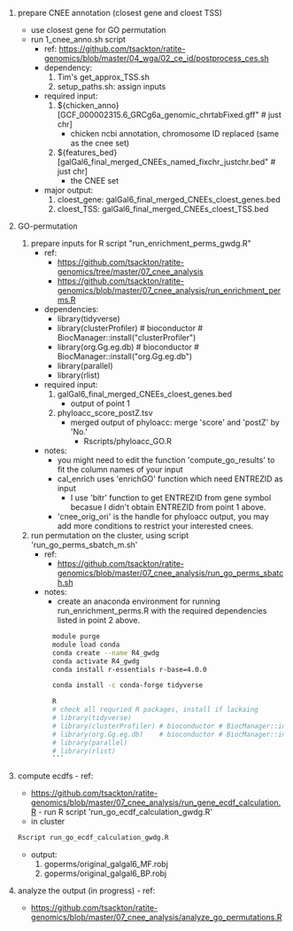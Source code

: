 1. prepare CNEE annotation (closest gene and cloest TSS)
    - use closest gene for GO permutation
    - run 1_cnee_anno.sh script
        - ref: https://github.com/tsackton/ratite-genomics/blob/master/04_wga/02_ce_id/postprocess_ces.sh
        - dependency:
            1. Tim's get_approx_TSS.sh
            2. setup_paths.sh: assign inputs
        - required input:
            1. ${chicken_anno} [GCF_000002315.6_GRCg6a_genomic_chrtabFixed.gff" # just chr]
                - chicken ncbi annotation, chromosome ID replaced (same as the cnee set)
            2. ${features_bed} [galGal6_final_merged_CNEEs_named_fixchr_justchr.bed" # just chr]
                - the CNEE set
        - major output:
            1. cloest_gene: galGal6_final_merged_CNEEs_cloest_genes.bed
            2. cloest_TSS: galGal6_final_merged_CNEEs_cloest_TSS.bed

2. GO-permutation
    1. prepare inputs for R script "run_enrichment_perms_gwdg.R"
        - ref:
            - https://github.com/tsackton/ratite-genomics/tree/master/07_cnee_analysis
            - https://github.com/tsackton/ratite-genomics/blob/master/07_cnee_analysis/run_enrichment_perms.R
        - dependencies:
            - library(tidyverse)
            - library(clusterProfiler) # bioconductor # BiocManager::install("clusterProfiler")
            - library(org.Gg.eg.db)    # bioconductor # BiocManager::install("org.Gg.eg.db")
            - library(parallel)
            - library(rlist)
        - required input:
            1. galGal6_final_merged_CNEEs_cloest_genes.bed
                - output of point 1
            2. phyloacc_score_postZ.tsv
                - merged output of phyloacc: merge 'score' and 'postZ' by 'No.'
                    - Rscripts/phyloacc_GO.R
        - notes:
            - you might need to edit the function 'compute_go_results' to fit the column names of your input
            - cal_enrich uses 'enrichGO' function which need ENTREZID as input
                - I use 'bitr' function to get ENTREZID from gene symbol becasue I didn't obtain ENTREZID from point 1 above.
            - 'cnee_orig_ori' is the handle for phyloacc output, you may add more conditions to restrict your interested cnees.
    2. run permutation on the cluster, using script 'run_go_perms_sbatch_m.sh'
        - ref:
            - https://github.com/tsackton/ratite-genomics/blob/master/07_cnee_analysis/run_go_perms_sbatch.sh
        - notes:
            - create an anaconda environment for running run_enrichment_perms.R with the required dependencies listed in point 2 above.
            ```bash
              module purge
              module load conda
              conda create --name R4_gwdg
              conda activate R4_gwdg
              conda install r-essentials r-base=4.0.0

              conda install -c conda-forge tidyverse

              R
              # check all requried R packages, install if lackaing
              # library(tidyverse)
              # library(clusterProfiler) # bioconductor # BiocManager::install("clusterProfiler")
              # library(org.Gg.eg.db)    # bioconductor # BiocManager::install("org.Gg.eg.db")
              # library(parallel)
              # library(rlist)
              ```

  3. compute ecdfs
    - ref:
        - https://github.com/tsackton/ratite-genomics/blob/master/07_cnee_analysis/run_gene_ecdf_calculation.R
    - run R script 'run_go_ecdf_calculation_gwdg.R'
        - in cluster
        ```bash
        Rscript run_go_ecdf_calculation_gwdg.R
        ```
        - output:
            1. goperms/original_galgal6_MF.robj
            2. goperms/original_galgal6_BP.robj

  4. analyze the output (in progress)
    - ref:
        - https://github.com/tsackton/ratite-genomics/blob/master/07_cnee_analysis/analyze_go_permutations.R

